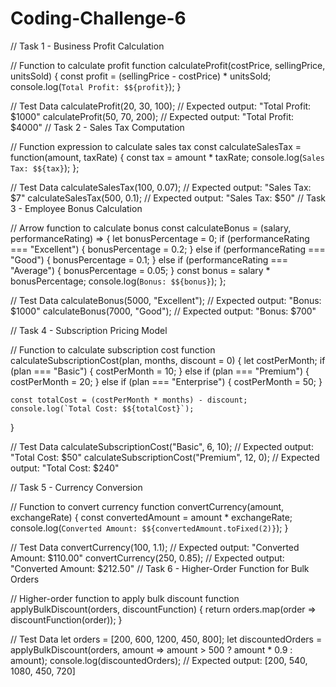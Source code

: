 # Coding-Challenge-6
// Task 1 - Business Profit Calculation

// Function to calculate profit
function calculateProfit(costPrice, sellingPrice, unitsSold) {
    const profit = (sellingPrice - costPrice) * unitsSold;
    console.log(`Total Profit: $${profit}`);
}

// Test Data
calculateProfit(20, 30, 100);  // Expected output: "Total Profit: $1000"
calculateProfit(50, 70, 200);  // Expected output: "Total Profit: $4000"
// Task 2 - Sales Tax Computation

// Function expression to calculate sales tax
const calculateSalesTax = function(amount, taxRate) {
    const tax = amount * taxRate;
    console.log(`Sales Tax: $${tax}`);
};

// Test Data
calculateSalesTax(100, 0.07);  // Expected output: "Sales Tax: $7"
calculateSalesTax(500, 0.1);   // Expected output: "Sales Tax: $50"
// Task 3 - Employee Bonus Calculation

// Arrow function to calculate bonus
const calculateBonus = (salary, performanceRating) => {
    let bonusPercentage = 0;
    if (performanceRating === "Excellent") {
        bonusPercentage = 0.2;
    } else if (performanceRating === "Good") {
        bonusPercentage = 0.1;
    } else if (performanceRating === "Average") {
        bonusPercentage = 0.05;
    }
    const bonus = salary * bonusPercentage;
    console.log(`Bonus: $${bonus}`);
};

// Test Data
calculateBonus(5000, "Excellent");  // Expected output: "Bonus: $1000"
calculateBonus(7000, "Good");       // Expected output: "Bonus: $700"

// Task 4 - Subscription Pricing Model

// Function to calculate subscription cost
function calculateSubscriptionCost(plan, months, discount = 0) {
    let costPerMonth;
    if (plan === "Basic") {
        costPerMonth = 10;
    } else if (plan === "Premium") {
        costPerMonth = 20;
    } else if (plan === "Enterprise") {
        costPerMonth = 50;
    }

    const totalCost = (costPerMonth * months) - discount;
    console.log(`Total Cost: $${totalCost}`);
}

// Test Data
calculateSubscriptionCost("Basic", 6, 10);   // Expected output: "Total Cost: $50"
calculateSubscriptionCost("Premium", 12, 0); // Expected output: "Total Cost: $240"

// Task 5 - Currency Conversion

// Function to convert currency
function convertCurrency(amount, exchangeRate) {
    const convertedAmount = amount * exchangeRate;
    console.log(`Converted Amount: $${convertedAmount.toFixed(2)}`);
}

// Test Data
convertCurrency(100, 1.1);  // Expected output: "Converted Amount: $110.00"
convertCurrency(250, 0.85); // Expected output: "Converted Amount: $212.50"
// Task 6 - Higher-Order Function for Bulk Orders

// Higher-order function to apply bulk discount
function applyBulkDiscount(orders, discountFunction) {
    return orders.map(order => discountFunction(order));
}

// Test Data
let orders = [200, 600, 1200, 450, 800];
let discountedOrders = applyBulkDiscount(orders, amount => amount > 500 ? amount * 0.9 : amount);
console.log(discountedOrders); // Expected output: [200, 540, 1080, 450, 720]

